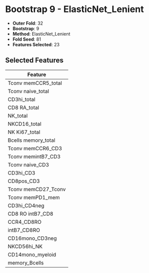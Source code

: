 # Bootstrap 9 - ElasticNet_Lenient

- **Outer Fold**: 32
- **Bootstrap**: 9
- **Method**: ElasticNet_Lenient
- **Fold Seed**: 81
- **Features Selected**: 23

## Selected Features

| Feature |
|---------|
| Tconv memCCR5_total |
| Tconv naive_total |
| CD3hi_total |
| CD8 RA_total |
| NK_total |
| NKCD16_total |
| NK Ki67_total |
| Bcells memory_total |
| Tconv memCCR6_CD3 |
| Tconv memintB7_CD3 |
| Tconv naive_CD3 |
| CD3hi_CD3 |
| CD8pos_CD3 |
| Tconv memCD27_Tconv |
| Tconv memPD1_mem |
| CD3hi_CD4neg |
| CD8 RO intB7_CD8 |
| CCR4_CD8RO |
| intB7_CD8RO |
| CD16mono_CD3neg |
| NKCD56hi_NK |
| CD14mono_myeloid |
| memory_Bcells |
